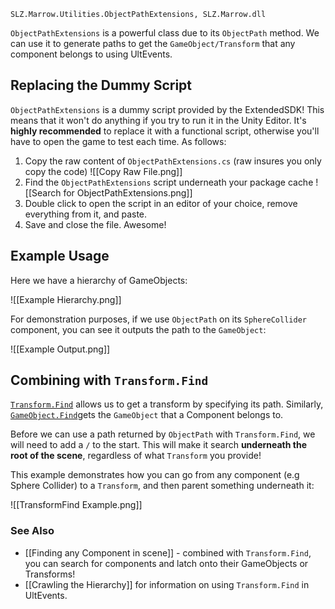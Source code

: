 `SLZ.Marrow.Utilities.ObjectPathExtensions, SLZ.Marrow.dll`

`ObjectPathExtensions` is a powerful class due to its `ObjectPath` method. We can use it to generate paths to get the `GameObject/Transform` that any component belongs to using UltEvents.

## Replacing the Dummy Script

`ObjectPathExtensions` is a dummy script provided by the ExtendedSDK! This means that it won't do anything if you try to run it in the Unity Editor. It's **highly recommended** to replace it with a functional script, otherwise you'll have to open the game to test each time. As follows:

1. Copy the raw content of `ObjectPathExtensions.cs` (raw insures you only copy the code) ![[Copy Raw File.png]]
2. Find the `ObjectPathExtensions` script underneath your package cache ![[Search for ObjectPathExtensions.png]]
3. Double click to open the script in an editor of your choice, remove everything from it, and paste.
4. Save and close the file. Awesome!
## Example Usage

Here we have a hierarchy of GameObjects:

![[Example Hierarchy.png]]

For demonstration purposes, if we use `ObjectPath` on its `SphereCollider` component, you can see it outputs the path to the `GameObject`:

![[Example Output.png]]

## Combining with `Transform.Find`

[`Transform.Find`](https://docs.unity3d.com/ScriptReference/Transform.Find.html) allows us to get a transform by specifying its path. Similarly, [`GameObject.Find`](https://docs.unity3d.com/ScriptReference/GameObject.Find.html)gets the `GameObject` that a Component belongs to.

Before we can use a path returned by `ObjectPath` with `Transform.Find`, we will need to add a `/` to the start. This will make it search **underneath the root of the scene**, regardless of what `Transform` you provide!

This example demonstrates how you can go from any component (e.g Sphere Collider) to a `Transform`, and then parent something underneath it:

![[TransformFind Example.png]]

### See Also

- [[Finding any Component in scene]] - combined with `Transform.Find`, you can search for components and latch onto their GameObjects or Transforms!
- [[Crawling the Hierarchy]] for information on using `Transform.Find` in UltEvents.